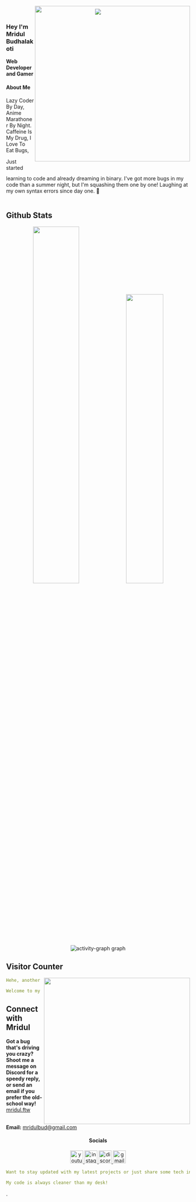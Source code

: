 <p align="center">
  <img src="https://capsule-render.vercel.app/api?type=waving&height=250&color=009FBD&text=Welcome%20To%20My%20Profile&descAlign=55&descAlignY=60&fontColor=ffffff"/>
</p>

<a href="https://google.com">
<img align="right" width="425" src="https://lanyard.cnrad.dev/api/1200558164844740796?imgStyle=circle&gradient=e9d6d5-e9d6d5-f3b1b4-ffffff&bg=0d1117" style="position: relative; top: -10mm;">
</a>

### Hey I'm Mridul Budhalakoti

**Web Developer and Gamer** 

<h4 align="left">About Me</h4>

<a href="https://github.com/himitsu95"><img align="left" width="100" ></a>
Lazy Coder By Day, Anime Marathoner By Night. Caffeine Is My Drug, I Love To Eat Bugs,

Just started learning to code and already dreaming in binary. I've got more bugs in my code than a summer night, but I'm squashing them one by one! Laughing at my own syntax errors since day one. :bug:
<br><br>


## **Github Stats**
<p align="center"><img width="50%" src="https://github-readme-stats.vercel.app/api?username=mridulcreates&show_icons=true&count_private=true&theme=react&hide_border=true&bg_color=0D1117"/> <img width="45%" src="https://github-readme-stats.vercel.app/api/top-langs/?username=mridulcreates&show_icons=true&count_private=true&theme=react&hide_border=true&bg_color=0D1117&layout=compact"/>
</p>

<div align="center">
  <img src="https://github-readme-activity-graph.vercel.app/graph?username=mridulcreates&bg_color=0d1117&color=ffffff&line=00ffee&point=ababab&area=true&hide_border=true" alt="activity-graph graph"  />
</div>

## **Visitor Counter**
<a href="https://google.com"><img align="right" width=400 src="https://count.getloli.com/get/@mridulcreates?theme=gelbooru"></a>
<a href="https://github.com/mridulcreates"><img align="left" width="100"></a>

```yaml
Hehe, another stalker has been caught.

Welcome to my shadowy domain, where the darkness hides many secrets and unseen eyes follow your every move. Enter at your own risk, for you may uncover more than you bargained for.
```

## **Connect with Mridul**
<a href="https://github.com/mridulcreates"><img align="right" width="100" /></a>
**Got a bug that's driving you crazy? Shoot me a message on Discord for a speedy reply, or send an email if you prefer the old-school way!** [mridul.ftw](https://discord.com/users/1200558164844740796)

**Email:** mridulbud@gmail.com


<h4 align="center">Socials</h4>

<div align="center">
  <a href="https://www.youtube.com/" target="_blank">
    <img src="https://img.shields.io/static/v1?message=Youtube&logo=youtube&label=&color=000&logoColor=pink&labelColor=&style=for-the-badge" height="35" alt="youtube logo" />
  </a>
  <a href="https://www.instagram.com/mridul.ft/" target="_blank">
    <img src="https://img.shields.io/static/v1?message=Instagram&logo=instagram&label=&color=000&logoColor=pink&labelColor=&style=for-the-badge" height="35" alt="instagram logo" />
  </a>
  <a href="https://discord.gg/" target="_blank">
    <img src="https://img.shields.io/static/v1?message=Discord&logo=discord&label=&color=000&logoColor=pink&labelColor=&style=for-the-badge" height="35" alt="discord logo" />
  </a>
  <a href="mailto:mridulbud@gmail.com" target="_blank">
    <img src="https://img.shields.io/static/v1?message=Gmail&logo=gmail&label=&color=000&logoColor=pink&labelColor=&style=for-the-badge" height="35" alt="gmail logo" />
  </a>
</div>

```yaml
Want to stay updated with my latest projects or just share some tech insights? Connect with me on YouTube, Instagram, Discord, or Gmail. Let's build something amazing together!

My code is always cleaner than my desk!
```
.
